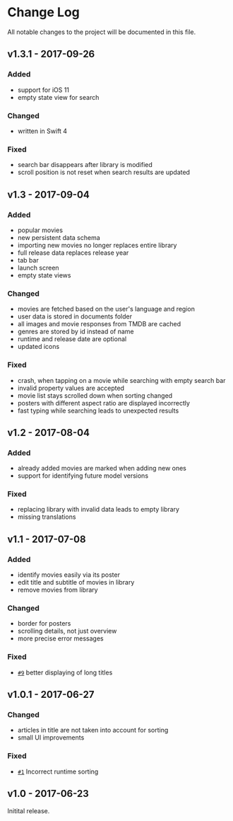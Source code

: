 # Change Log

All notable changes to the project will be documented in this file.

## v1.3.1 - 2017-09-26

### Added
- support for iOS 11
- empty state view for search

### Changed
- written in Swift 4

### Fixed
- search bar disappears after library is modified
- scroll position is not reset when search results are updated

## v1.3 - 2017-09-04

### Added
- popular movies
- new persistent data schema
- importing new movies no longer replaces entire library
- full release data replaces release year
- tab bar
- launch screen
- empty state views

### Changed
- movies are fetched based on the user's language and region
- user data is stored in documents folder
- all images and movie responses from TMDB are cached
- genres are stored by id instead of name
- runtime and release date are optional
- updated icons

### Fixed
- crash, when tapping on a movie while searching with empty search bar
- invalid property values are accepted
- movie list stays scrolled down when sorting changed
- posters with different aspect ratio are displayed incorrectly
- fast typing while searching leads to unexpected results

## v1.2 - 2017-08-04

### Added
- already added movies are marked when adding new ones
- support for identifying future model versions

### Fixed
- replacing library with invalid data leads to empty library
- missing translations

## v1.1 - 2017-07-08

### Added
- identify movies easily via its poster
- edit title and subtitle of movies in library
- remove movies from library

### Changed
- border for posters
- scrolling details, not just overview
- more precise error messages

### Fixed
- [`#9`][] better displaying of long titles

[`#9`]: https://github.com/bauer-martin/cinema-ios/issues/9

## v1.0.1 - 2017-06-27

### Changed
- articles in title are not taken into account for sorting
- small UI improvements

### Fixed
- [`#1`][] Incorrect runtime sorting

[`#1`]: https://github.com/bauer-martin/cinema-ios/issues/1


## v1.0 - 2017-06-23

Initital release.
